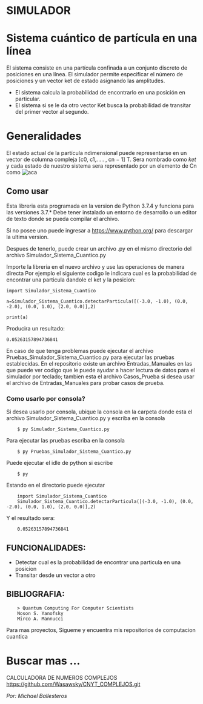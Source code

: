 # SIMULADOR 
# Sistema cuántico de partícula en una línea

El sistema consiste en una partícula confinada a un conjunto discreto de posiciones en una línea. 
El simulador permite especificar el número de posiciones y un vector ket de estado asignando las amplitudes.

- El sistema calcula la probabilidad de encontrarlo en una posición en particular.
- El sistema si se le da otro vector Ket busca la probabilidad de transitar del primer vector al segundo.

# Generalidades

El estado actual de la partícula ndimensional puede representarse en un vector de columna compleja [c0, c1,. . . , cn − 1] T.
Sera nombrado como *ket* y cada estado de nuestro sistema sera representado por un elemento de Cn como
![aca](https://user-images.githubusercontent.com/45296448/65923022-ee18e600-e3ac-11e9-8aa2-48ae0af4e418.PNG)

## Como usar

Esta libreria esta programada en la version de Python 3.7.4 y funciona para las versiones 3.7.* 
Debe tener instalado un entorno de desarrollo o un editor de texto donde se pueda compilar el archivo.

Si no posee uno puede ingresar a https://www.python.org/ para descargar la ultima version.


Despues de tenerlo, puede crear un archivo .py en el mismo directorio del archivo Simulador_Sistema_Cuantico.py

Importe la libreria en el nuevo archivo y use las operaciones de manera directa
Por ejemplo el siguiente codigo le indicara cual es la probabilidad de encontrar una particula dandole el ket y la posicion:

`import Simulador_Sistema_Cuantico`

`a=Simulador_Sistema_Cuantico.detectarParticula([(-3.0, -1.0), (0.0, -2.0), (0.0, 1.0), (2.0, 0.0)],2)`

`print(a)`

Producira un resultado:

`0.05263157894736841`

En caso de que tenga problemas puede ejecutar el archivo Pruebas_Simulador_Sistema_Cuantico.py para ejecutar las pruebas establecidas.
En el repositorio existe un archivo Entradas_Manuales en las que puede ver codigo que le puede ayudar a hacer lectura de datos para el simulador por teclado; tambien esta el archivo Casos_Prueba si desea usar el archivo de Entradas_Manuales para probar casos de prueba.

### Como usarlo por consola?

Si desea usarlo por consola, ubique la consola en la carpeta donde esta el archivo Simulador_Sistema_Cuantico.py y escriba en la consola

        $ py Simulador_Sistema_Cuantico.py

Para ejecutar las pruebas escriba en la consola

        $ py Pruebas_Simulador_Sistema_Cuantico.py
        
Puede ejecutar el idle de python si escribe

        $ py

Estando en el directorio puede ejecutar 

        import Simulador_Sistema_Cuantico
        Simulador_Sistema_Cuantico.detectarParticula([(-3.0, -1.0), (0.0, -2.0), (0.0, 1.0), (2.0, 0.0)],2)
 
Y el resultado sera:

        0.05263157894736841

## FUNCIONALIDADES:

- Detectar cual es la probabilidad de encontrar una particula en una posicion
- Transitar desde un vector a otro


## BIBLIOGRAFIA:


        > Quantum Computing For Computer Scientists 
        Noson S. Yanofsky 
        Mirco A. Mannucci
    
Para mas proyectos, Sigueme y encuentra mis repositorios de computacion cuantica
# Buscar mas ...
CALCULADORA DE NUMEROS COMPLEJOS 
https://github.com/Wasawsky/CNYT_COMPLEJOS.git


*Por: Michael Ballesteros*
